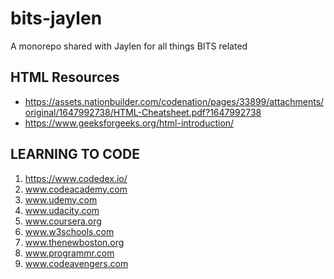 # bits-jaylen
A monorepo shared with Jaylen for all things BITS related

## HTML Resources

- <https://assets.nationbuilder.com/codenation/pages/33899/attachments/original/1647992738/HTML-Cheatsheet.pdf?1647992738>
- <https://www.geeksforgeeks.org/html-introduction/>

## LEARNING TO CODE

1. https://www.codedex.io/
2. www.codeacademy.com
3. www.udemy.com
4. www.udacity.com
5. www.coursera.org
6. www.w3schools.com
7. www.thenewboston.org
8. www.programmr.com
9. www.codeavengers.com